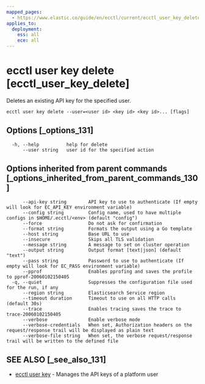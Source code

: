 ```yaml
---
mapped_pages:
  - https://www.elastic.co/guide/en/ecctl/current/ecctl_user_key_delete.html
applies_to:
  deployment:
    ess: all
    ece: all
---
```


# ecctl user key delete [ecctl_user_key_delete]

Deletes an existing API key for the specified user.

```
ecctl user key delete --user=<user id> <key id> <key id>... [flags]
```


## Options [_options_131]

```
  -h, --help          help for delete
      --user string   user id for the specified action
```


## Options inherited from parent commands [_options_inherited_from_parent_commands_130]

```
      --api-key string        API key to use to authenticate (If empty will look for EC_API_KEY environment variable)
      --config string         Config name, used to have multiple configs in $HOME/.ecctl/<env> (default "config")
      --force                 Do not ask for confirmation
      --format string         Formats the output using a Go template
      --host string           Base URL to use
      --insecure              Skips all TLS validation
      --message string        A message to set on cluster operation
      --output string         Output format [text|json] (default "text")
      --pass string           Password to use to authenticate (If empty will look for EC_PASS environment variable)
      --pprof                 Enables pprofing and saves the profile to pprof-20060102150405
  -q, --quiet                 Suppresses the configuration file used for the run, if any
      --region string         Elasticsearch Service region
      --timeout duration      Timeout to use on all HTTP calls (default 30s)
      --trace                 Enables tracing saves the trace to trace-20060102150405
      --verbose               Enable verbose mode
      --verbose-credentials   When set, Authorization headers on the request/response trail will be displayed as plain text
      --verbose-file string   When set, the verbose request/response trail will be written to the defined file
```


## SEE ALSO [_see_also_131]

* [ecctl user key](/reference/ecctl_user_key.md) - Manages the API keys of a platform user

